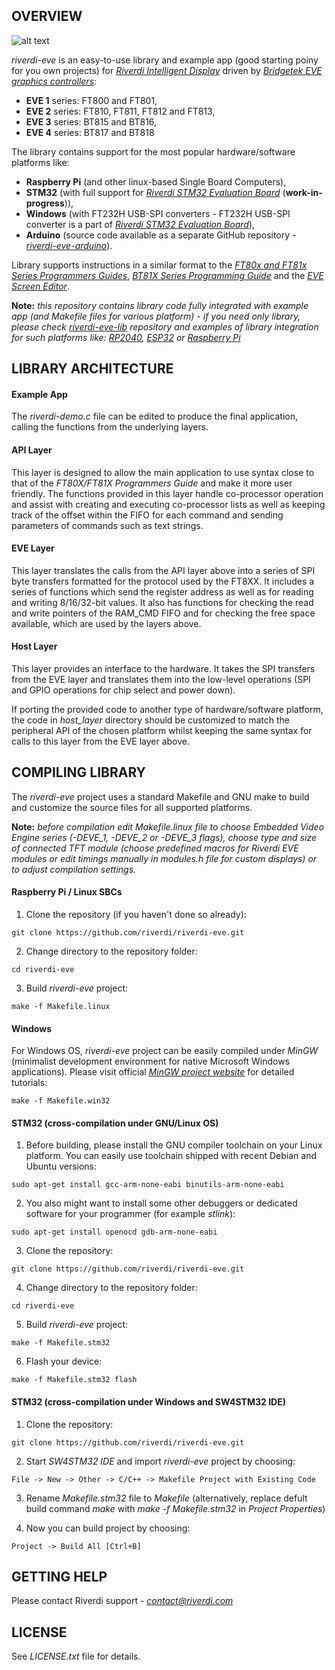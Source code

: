 OVERVIEW
--------
![alt text](http://circuitcellar.com/wp-content/uploads/2016/10/FTDI-Img.png "riverdi-logo")

*riverdi-eve* is an easy-to-use library and example app (good starting poiny for you own projects) for [*Riverdi Intelligent Display*](https://riverdi.com/product-category/intelligent-displays/bt817q/) driven by [*Bridgetek EVE graphics controllers*](http://brtchip.com/eve/):

- __EVE 1__ series: FT800 and FT801,
- __EVE 2__ series: FT810, FT811, FT812 and FT813,
- __EVE 3__ series: BT815 and BT816,
- __EVE 4__ series: BT817 and BT818

The library contains support for the most popular hardware/software platforms like:

* __Raspberry Pi__ (and other linux-based Single Board Computers),
* __STM32__ (with full support for [*Riverdi STM32 Evaluation Board*](https://riverdi.com/product/stm32-evaluation-board/) (__work-in-progress__)),
* __Windows__ (with FT232H USB-SPI converters - FT232H USB-SPI converter is a part of [*Riverdi STM32 Evaluation Board*](https://riverdi.com/product/stm32-evaluation-board/)),
* __Arduino__ (source code available as a separate GitHub repository - [*riverdi-eve-arduino*](https://github.com/riverdi/riverdi-eve-arduino)).

Library supports instructions in a similar format to the [*FT80x and FT81x Series Programmers Guides*](https://brtchip.com/wp-content/uploads/Support/Documentation/Programming_Guides/ICs/EVE/FT81X_Series_Programmer_Guide.pdf), [*BT81X Series Programming Guide*](https://brtchip.com/wp-content/uploads/2022/12/BRT_AN_033_BT81X-Series-Programming-Guide.pdf) and the [*EVE Screen Editor*](https://brtchip.com/ese-2/).

__Note:__ *this repository contains library code fully integrated with example app (and Makefile files for various platform) - if you need only library, please check [*riverdi-eve-lib*](https://github.com/riverdi/riverdi-eve-lib) repository and examples of library integration for such platforms like: [*RP2040*](https://github.com/riverdi/riverdi-eve-demo-rp2040), [*ESP32*](https://github.com/riverdi/riverdi-eve-demo-esp32) or [*Raspberry Pi*](https://github.com/riverdi/riverdi-eve-demo-rpi)*

LIBRARY ARCHITECTURE
--------------------

#### Example App

The *riverdi-demo.c* file can be edited to produce the final application, calling the functions from the underlying layers.

#### API Layer

This layer is designed to allow the main application to use syntax close to that of the *FT80X/FT81X Programmers Guide* and make it more user friendly. The functions provided in this layer handle co-processor operation and assist with creating and executing co-processor lists as well as keeping track of the offset within the FIFO for each command and sending parameters of commands such as text strings.

#### EVE Layer

This layer translates the calls from the API layer above into a series of SPI byte transfers formatted for the protocol used by the FT8XX. It includes a series of functions which send the register address as well as for reading and writing 8/16/32-bit values. It also has functions for checking the read and write pointers of the RAM_CMD FIFO and for checking the free space available, which are used by the layers above.

#### Host Layer

This layer provides an interface to the hardware. It takes the SPI transfers from the EVE layer and translates them into the low-level operations (SPI and GPIO operations for chip select and power down).

If porting the provided code to another type of hardware/software platform, the code in *host_layer* directory should be customized to match the peripheral API of the chosen platform whilst keeping the same syntax for calls to this layer from the EVE layer above.

COMPILING LIBRARY
-----------------

The *riverdi-eve* project uses a standard Makefile and GNU make to build and customize the source files for all supported platforms.

__Note:__ *before compilation edit Makefile.linux file to choose Embedded Video Engine series (-DEVE_1, -DEVE_2 or -DEVE_3 flags), choose type and size of connected TFT module (choose predefined macros for Riverdi EVE modules or edit timings manually in modules.h file for custom displays) or to adjust compilation settings.*

#### Raspberry Pi / Linux SBCs

1. Clone the repository (if you haven't done so already):
```
git clone https://github.com/riverdi/riverdi-eve.git
```
2. Change directory to the repository folder:
```
cd riverdi-eve
```
3. Build *riverdi-eve* project:
```
make -f Makefile.linux
```

#### Windows

For Windows OS, *riverdi-eve* project can be easily compiled under *MinGW* (minimalist development environment for native Microsoft Windows applications). Please visit official [*MinGW project website*](http://www.mingw.org/) for detailed tutorials:
```
make -f Makefile.win32
```

#### STM32 (cross-compilation under GNU/Linux OS)

1. Before building, please install the GNU compiler toolchain on your Linux platform. You can easily use toolchain shipped with recent Debian and Ubuntu versions:
```
sudo apt-get install gcc-arm-none-eabi binutils-arm-none-eabi
```
2. You also might want to install some other debuggers or dedicated software for your programmer (for example *stlink*):
```
sudo apt-get install openocd gdb-arm-none-eabi
```
3. Clone the repository:
```
git clone https://github.com/riverdi/riverdi-eve.git
```
4. Change directory to the repository folder:
```
cd riverdi-eve
```
5. Build *riverdi-eve* project:
```
make -f Makefile.stm32
```
6. Flash your device:
```
make -f Makefile.stm32 flash
```

#### STM32 (cross-compilation under Windows and SW4STM32 IDE)

1. Clone the repository:
```
git clone https://github.com/riverdi/riverdi-eve.git
```
2. Start *SW4STM32 IDE* and import *riverdi-eve* project by choosing:
```
File -> New -> Other -> C/C++ -> Makefile Project with Existing Code
```
3. Rename *Makefile.stm32* file to *Makefile* (alternatively, replace defult build command *make* with *make -f Makefile.stm32* in *Project Properties*)

4. Now you can build project by choosing:
```
Project -> Build All [Ctrl+B]
```

GETTING HELP
------------

Please contact Riverdi support - [*<contact@riverdi.com>*](contact@riverdi.com)

LICENSE
-------

See *LICENSE.txt* file for details.

